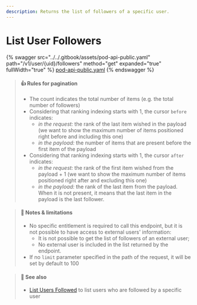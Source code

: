 ```yaml
---
description: Returns the list of followers of a specific user.
---
```


# List User Followers

{% swagger src="../../.gitbook/assets/pod-api-public.yaml" path="/v1/user/{uid}/followers" method="get" expanded="true" fullWidth="true" %}
[pod-api-public.yaml](../../.gitbook/assets/pod-api-public.yaml)
{% endswagger %}

> #### 👍 Rules for pagination
>
> * The count indicates the total number of items (e.g. the total number of followers)
> * Considering that ranking indexing starts with 1, the cursor `before` indicates:
>   * _in the request:_ the rank of the last item wished in the payload (we want to show the maximum number of items positioned right before and including this one)
>   * _in the payload:_ the number of items that are present before the first item of the payload
> * Considering that ranking indexing starts with 1, the cursor `after` indicates:
>   * _in the request:_ the rank of the first item wished from the payload + 1 (we want to show the maximum number of items positioned right after and excluding this one)
>   * _in the payload:_ the rank of the last item from the payload. When it is not present, it means that the last item in the payload is the last follower.

> #### 🚧 Notes & limitations
>
> * No specific entitlement is required to call this endpoint, but it is not possible to have access to external users' information:
>   * It is not possible to get the list of followers of an external user;
>   * No external user is included in the list returned by the endpoint.
> * If no `limit` parameter specified in the path of the request, it will be set by default to 100

> #### 📘 See also
>
> * [List Users Followed](list-users-followed.md) to list users who are followed by a specific user
